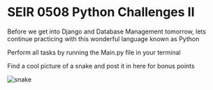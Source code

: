 # SEIR 0508 Python Challenges II

Before we get into Django and Database Management tomorrow, lets continue practicing with this wonderful language known as Python


Perform all tasks by running the Main.py file in your terminal


Find a cool picture of a snake and post it in here for bonus points

![snake](https://media.cnn.com/api/v1/images/stellar/prod/210707164757-louisiana-python-escape-file.jpg?q=x_2,y_808,h_898,w_1596,c_crop/w_800)